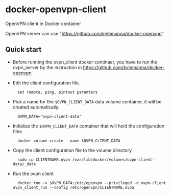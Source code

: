 # docker-openvpn-client
OpenVPN client in Docker container

OpenVPN server can use "https://github.com/kylemanna/docker-openvpn"

## Quick start

* Before running the ovpn_client docker continaer, you have to run the ovpn_server by the instruction in https://github.com/kylemanna/docker-openvpn


* Edit the client configuration file.

        set remote, ping, pintout paramters

* Pick a name for the `$OVPN_CLIENT_DATA` data volume container, it will be created automatically.

        OVPN_DATA="ovpn-client-data"

* Initialize the `$OVPN_CLIENT_DATA` container that will hold the configuration files

        docker volume create --name $OVPN_CLIENT_DATA

* Copy the client configuration file to the volume directory

        sudo cp CLIENTNAME.ovpn /var/lib/docker/volumes/ovpn-client-data/_data

* Run the ovpn client

        docker run -v $OVPN_DATA:/etc/openvpn --privileged -d ovpn-client ovpn_client_run --config /etc/openvpn/CLIENTNAME.ovpn
